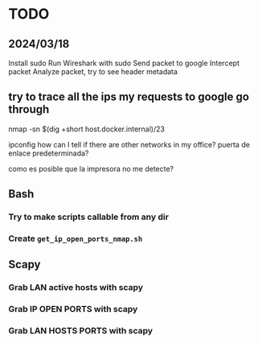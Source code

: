 # TODO


## 2024/03/18
Install sudo
Run Wireshark with sudo
Send packet to google
Intercept packet
Analyze packet, try to see header metadata



## try to trace all the ips my requests to google go through
nmap -sn $(dig +short host.docker.internal)/23

ipconfig
how can I tell if there are other networks in my office?
puerta de enlace predeterminada?


como es posible que la impresora no me detecte?
## Bash

### Try to make scripts callable from any dir

### Create `get_ip_open_ports_nmap.sh`

## Scapy

### Grab LAN active hosts with scapy

### Grab IP OPEN PORTS with scapy

### Grab LAN HOSTS PORTS with scapy
